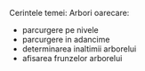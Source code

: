 Cerintele temei:
Arbori oarecare:
* parcurgere pe nivele
* parcurgere in adancime
* determinarea inaltimii arborelui
* afisarea frunzelor arborelui
